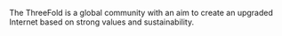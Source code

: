 The ThreeFold is a global community with an aim to create an upgraded Internet based on strong values and sustainability.